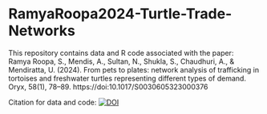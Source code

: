 # RamyaRoopa2024-Turtle-Trade-Networks
This repository contains data and R code associated with the paper:
<br>
Ramya Roopa, S., Mendis, A., Sultan, N., Shukla, S., Chaudhuri, A., & Mendiratta, U. (2024). From pets to plates: network analysis of trafficking in tortoises and freshwater turtles representing different types of demand. Oryx, 58(1), 78–89. 
https://doi:10.1017/S0030605323000376

Citation for data and code: [![DOI](https://zenodo.org/badge/670940948.svg)](https://zenodo.org/badge/latestdoi/670940948)
